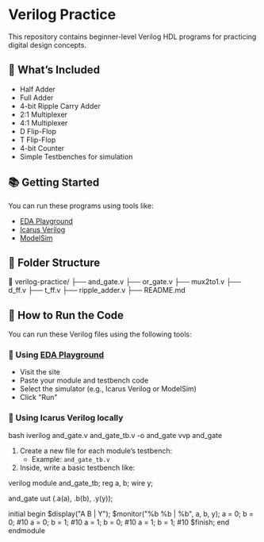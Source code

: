 # Verilog Practice

This repository contains beginner-level Verilog HDL programs for practicing digital design concepts.

## 🔧 What’s Included

- Half Adder
- Full Adder
- 4-bit Ripple Carry Adder
- 2:1 Multiplexer
- 4:1 Multiplexer
- D Flip-Flop
- T Flip-Flop
- 4-bit Counter
- Simple Testbenches for simulation

## 📚 Getting Started

You can run these programs using tools like:

- [EDA Playground](https://www.edaplayground.com/)
- [Icarus Verilog](http://iverilog.icarus.com/)
- [ModelSim](https://eda.sw.siemens.com/en-US/ic/modelsim/)

## 📂 Folder Structure
📁 verilog-practice/
├── and_gate.v
├── or_gate.v
├── mux2to1.v
├── d_ff.v
├── t_ff.v
├── ripple_adder.v
├── README.md

## 🔧 How to Run the Code

You can run these Verilog files using the following tools:

### 🔹 Using [EDA Playground](https://www.edaplayground.com/)
- Visit the site
- Paste your module and testbench code
- Select the simulator (e.g., Icarus Verilog or ModelSim)
- Click "Run"

### 🔹 Using Icarus Verilog locally

bash
iverilog and_gate.v and_gate_tb.v -o and_gate
vvp and_gate

1. Create a new file for each module’s testbench:
   - Example: `and_gate_tb.v`
2. Inside, write a basic testbench like:

verilog
module and_gate_tb;
  reg a, b;
  wire y;

  and_gate uut (.a(a), .b(b), .y(y));

  initial begin
    $display("A B | Y");
    $monitor("%b %b | %b", a, b, y);
    a = 0; b = 0;
    #10 a = 0; b = 1;
    #10 a = 1; b = 0;
    #10 a = 1; b = 1;
    #10 $finish;
  end
endmodule

